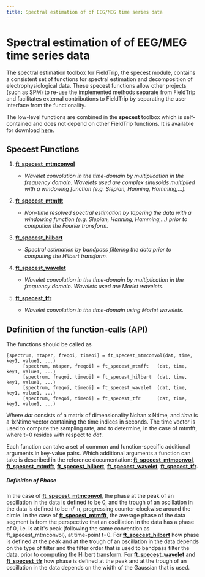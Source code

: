 ```yaml
---
title: Spectral estimation of of EEG/MEG time series data
---
```


# Spectral estimation of of EEG/MEG time series data

The spectral estimation toolbox for FieldTrip, the specest module, contains a consistent set of functions for spectral estimation and decomposition of electrophysiological data. These specest functions allow other projects (such as SPM) to re-use the implemented methods separate from FieldTrip and facilitates external contributions to FieldTrip by separating the user interface from the functionality.

The low-level functions are combined in the **specest** toolbox which is self-contained and does not depend on other FieldTrip functions. It is available for download [here](ftp://ftp.fieldtriptoolbox.org/pub/fieldtrip/modules/).

## Specest Functions

1.  **[ft_specest_mtmconvol](/reference/ft_specest_mtmconvol)**


    * *Wavelet convolution in the time-domain by multiplication in the frequency domain. Wavelets used are complex sinusoids multiplied with a windowing function (e.g. Slepian, Hanning, Hamming,...).*

2.  **[ft_specest_mtmfft](/reference/ft_specest_mtmfft)**


    * *Non-time resolved spectral estimation by tapering the data with a windowing function (e.g. Slepian, Hanning, Hamming,...) prior to compution the Fourier transform.*

3.  **[ft_specest_hilbert](/reference/ft_specest_hilbert)**


    * *Spectral estimation by bandpass filtering the data prior to computing the Hilbert transform.*

4.  **[ft_specest_wavelet](/reference/ft_specest_wavelet)**


    * *Wavelet convolution in the time-domain by multiplication in the frequency domain. Wavelets used are Morlet wavelets.*

5.  **[ft_specest_tfr](/reference/ft_specest_tfr)**


    * *Wavelet convolution in the time-domain using Morlet wavelets.*

## Definition of the function-calls (API)

The functions should be called as

    [spectrum, ntaper, freqoi, timeoi] = ft_specest_mtmconvol(dat, time, key1, value1, ...)
          [spectrum, ntaper, freqoi] = ft_specest_mtmfft   (dat, time, key1, value1, ...)
          [spectrum, freqoi, timeoi] = ft_specest_hilbert  (dat, time, key1, value1, ...)
          [spectrum, freqoi, timeoi] = ft_specest_wavelet  (dat, time, key1, value1, ...)
          [spectrum, freqoi, timeoi] = ft_specest_tfr      (dat, time, key1, value1, ...)

Where _dat_ consists of a matrix of dimensionality Nchan x Ntime, and _time_ is a 1xNtime vector containing the time indices in seconds. The time vector is used to compute the sampling rate, and to determine, in the case of mtmfft, where t=0 resides with respect to _dat_.

Each function can take a set of common and function-specific additional arguments in key-value pairs. Which additional arguments a function can take is described in the reference documentation: **[ft_specest_mtmconvol](/reference/ft_specest_mtmconvol)**, **[ft_specest_mtmfft](/reference/ft_specest_mtmfft)**, **[ft_specest_hilbert](/reference/ft_specest_hilbert)**, **[ft_specest_wavelet](/reference/ft_specest_wavelet)**, **[ft_specest_tfr](/reference/ft_specest_tfr)**.

##### Definition of Phase

In the case of **[ft_specest_mtmconvol](/reference/ft_specest_mtmconvol)**, the phase at the peak of an oscillation in the data is defined to be 0, and the trough of an oscillation in the data is defined to be π/-π, progressing counter-clockwise around the circle.
In the case of **[ft_specest_mtmfft](/reference/ft_specest_mtmfft)**, the average phase of the data segment is from the perspective that an oscillation in the data has a phase of 0, i.e. is at it's peak (following the same convention as ft_specest_mtmconvol), at time-point t=0.
For **[ft_specest_hilbert](/reference/ft_specest_hilbert)** how phase is defined at the peak and at the trough of an oscillation in the data depends on the type of filter and the filter order that is used to bandpass filter the data, prior to computing the Hilbert transform.
For **[ft_specest_wavelet](/reference/ft_specest_wavelet)** and **[ft_specest_tfr](/reference/ft_specest_tfr)** how phase is defined at the peak and at the trough of an oscillation in the data depends on the width of the Gaussian that is used.
